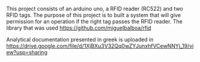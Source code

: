 This project consists of an arduino uno, a RFID reader (RC522) and two RFID tags. 
The purpose of this project is to built a system that will give permission for an operation if the right tag passes the RFID reader. 
The library that was used https://github.com/miguelbalboa/rfid

Analytical documentation presented in greek is uploaded in https://drive.google.com/file/d/1XjBXu3V32Qq0wZYJunxhfVCewNNYj_19/view?usp=sharing

